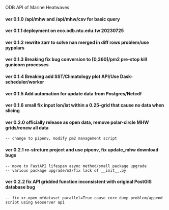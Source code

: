 ODB API of Marine Heatwaves
#### ver 0.1.0 /api/mhw and /api/mhw/csv for basic query

#### ver 0.1.1 deployment on eco.odb.ntu.edu.tw 20230725

#### ver 0.1.2 rewrite zarr to solve nan merged in diff rows problem/use pypolars

#### ver 0.1.3 Breaking fix bug conversion to [0,360]/pm2 pre-stop kill gunicorn processes

#### ver 0.1.4 Breaking add SST/Climatology plot API/Use Dask-scheduler/worker

#### ver 0.1.5 Add automation for update data from Postgres/Netcdf

#### ver 0.1.6 small fix input lon/lat within a 0.25-grid that cause no data when slicing

#### ver 0.2.0 officially release as open data, remove polar-circle MHW grids/renew all data

    -- change to pipenv, modify pm2 management script

#### ver 0.2.1 re-strcture project and use pipenv, fix update_mhw download bugs

    -- move to FastAPI lifespan async method/small package upgrade
    -- various package upgrade/n2/fix lack of __init__.py

#### ver 0.2.2 fix API gridded function inconsistent with original PostGIS database bug

    -- fix xr.open_mfdataset parallel=True cause core dump problem/append script using Geoserver api
